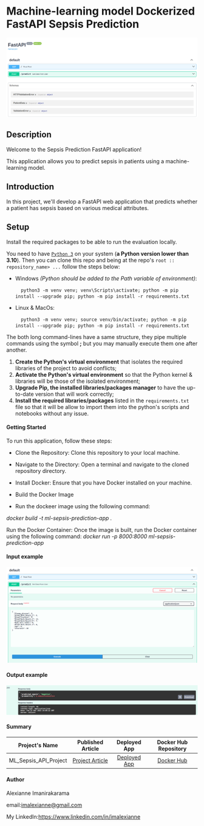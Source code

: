 #  Machine-learning model Dockerized FastAPI Sepsis Prediction

![API](images/api2.png)

## Description 

Welcome to the Sepsis Prediction FastAPI application!

This application allows you to predict sepsis in patients using a machine-learning model.



## Introduction

 In this project, we'll develop a FastAPI web application that predicts whether a patient has sepsis based on various medical attributes.

## Setup
Install the required packages to be able to run the evaluation locally.

You need to have [`Python 3`](https://www.python.org/) on your system (**a Python version lower than 3.10**). Then you can clone this repo and being at the repo's `root :: repository_name> ...`  follow the steps below:


- Windows *(Python should be added to the Path variable of environment)*:
        
        python3 -m venv venv; venv\Scripts\activate; python -m pip install --upgrade pip; python -m pip install -r requirements.txt  

- Linux & MacOs:
        
        python3 -m venv venv; source venv/bin/activate; python -m pip install --upgrade pip; python -m pip install -r requirements.txt

The both long command-lines have a same structure, they pipe multiple commands using the symbol **;** but you may manually execute them one after another.

1. **Create the Python's virtual environment** that isolates the required libraries of the project to avoid conflicts;
2. **Activate the Python's virtual environment** so that the Python kernel & libraries will be those of the isolated environment;
3. **Upgrade Pip, the installed libraries/packages manager** to have the up-to-date version that will work correctly;
4. **Install the required libraries/packages** listed in the `requirements.txt` file so that it will be allow to import them into the python's scripts and notebooks without any issue.


#### Getting Started

To run this application, follow these steps:

- Clone the Repository: Clone this repository to your local machine.

- Navigate to the Directory: Open a terminal and navigate to the cloned repository directory.

- Install Docker: Ensure that you have Docker installed on your machine.

- Build the Docker Image
- Run the dockeer image using the following command:

*docker build -t ml-sepsis-prediction-app .*

Run the Docker Container: Once the image is built, run the Docker container using the following command:
*docker run -p 8000:8000 ml-sepsis-prediction-app*

#### Input example

![API](images/execution.png)

#### Output example

![API](images/respones.png)
#### Summary

 | Project's Name | Published Article  | Deployed App |Docker Hub Repository|
|:--------------:|:--------------:|:--------------:|:--------------:|
| ML_Sepsis_API_Project|[Project Article](https://www.linkedin.com/pulse/classification-machine-learning-fastapi-sepsis-imanirakarama-4ivkf/) |    [Deployed App](https://imalexianne-ml-sepsis-fastapi.hf.space)| [Docker Hub](https://hub.docker.com/repository/docker/imalexianne/fastapi_sepsis_prediction/general)
  
#### Author

Alexianne Imanirakarama

email:<imalexianne@gmail.com>

My LinkedIn:<https://www.linkedin.com/in/imalexianne>

